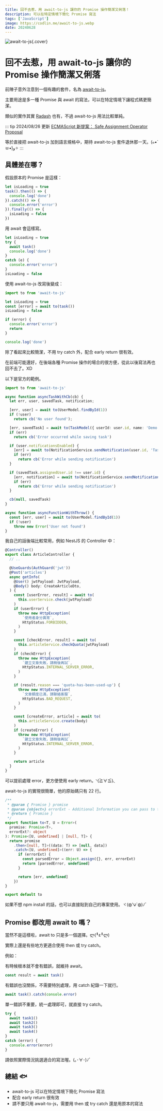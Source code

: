 ```yaml
---
title: 回不去惹，用 await-to-js 讓你的 Promise 操作簡潔又俐落！
description: 可以在特定情境下簡化 Promise 寫法
tags: ['JavaScript']
image: https://codlin.me/await-to-js.webp
date: 20240628
---
```


![await-to-js](/await-to-js.webp){.cover}

# 回不去惹，用 await-to-js 讓你的 Promise 操作簡潔又俐落

前陣子意外注意到一個有趣的套件，名為 [await-to-js](https://www.npmjs.com/package/await-to-js)。

主要用途是多一種 Promise 與 await 的寫法，可以在特定情境下讓程式碼更簡潔。

類似的實作其實 [Radash](https://radash-docs.vercel.app/docs/async/tryit) 也有，不過 await-to-js 用法比較單純。

::: tip 2024/08/26 更新
[ECMAScript 新提案： Safe Assignment Operator Proposal](https://dev.to/dharamgfx/bye-bye-try-catch-blocks-meet-javascripts-safe-assignment-operator-proposal-1j7?ref=dailydev)

等於直接把 await-to-js 加到語言規格中，期待 await-to-js 套件退休那一天。(๑•̀ㅂ•́)و✧
:::

## 具體差在哪？

假設原本的 Promise 是這樣：

```ts
let isLoading = true
task().then(() => {
  console.log('done')
}).catch(() => {
  console.error('error')
}).finally(() => {
  isLoading = false
})
```

用 await 會這樣寫。

```ts
let isLoading = true
try {
  await task()
  console.log('done')
}
catch (e) {
  console.error('error')
}
isLoading = false
```

使用 await-to-js 改寫後變成：

```ts
import to from 'await-to-js'

let isLoading = true
const [error] = await to(task())
isLoading = false

if (error) {
  console.error('error')
  return
}

console.log('done')
```

除了看起來比較簡潔，不用 try catch 外，配合 early return 很有效。

在前端可能還好，在後端各種 Promise 操作的場合的很方便，從此以後寫法再也回不去了。XD

以下是官方的範例。

```ts
import to from 'await-to-js'

async function asyncTaskWithCb(cb) {
  let err, user, savedTask, notification;

  [err, user] = await to(UserModel.findById(1))
  if (!user)
    return cb('No user found');

  [err, savedTask] = await to(TaskModel({ userId: user.id, name: 'Demo Task' }))
  if (err)
    return cb('Error occurred while saving task')

  if (user.notificationsEnabled) {
    [err] = await to(NotificationService.sendNotification(user.id, 'Task Created'))
    if (err)
      return cb('Error while sending notification')
  }

  if (savedTask.assignedUser.id !== user.id) {
    [err, notification] = await to(NotificationService.sendNotification(savedTask.assignedUser.id, 'Task was created for you'))
    if (err)
      return cb('Error while sending notification')
  }

  cb(null, savedTask)
}

async function asyncFunctionWithThrow() {
  const [err, user] = await to(UserModel.findById(1))
  if (!user)
    throw new Error('User not found')
}
```

我自己的話後端比較常用，例如 NestJS 的 Controller 中：

```ts
@Controller()
export class ArticleController {
  // ..

  @UseGuards(AuthGuard('jwt'))
  @Post('articles')
  async getInfo(
    @User() jwtPayload: JwtPayload,
    @Body() body: CreateArticleDto,
  ) {
    const [userError, result] = await to(
      this.userService.check(jwtPayload)
    )
    if (userError) {
      throw new HttpException(
        `使用者身分異常`,
        HttpStatus.FORBIDDEN,
      )
    }

    const [checkError, result] = await to(
      this.articleService.checkQuota(jwtPayload)
    )
    if (checkError) {
      throw new HttpException(
        `建立文章失敗，請稍後再試`,
        HttpStatus.INTERNAL_SERVER_ERROR,
      )
    }

    if (result.reason === 'quota-has-been-used-up') {
      throw new HttpException(
        `文章額度已滿，請聯絡客服`,
        HttpStatus.BAD_REQUEST,
      )
    }

    const [createError, article] = await to(
      this.articleService.create(body)
    )
    if (createError) {
      throw new HttpException(
        `建立文章失敗，請稍後再試`,
        HttpStatus.INTERNAL_SERVER_ERROR,
      )
    }

    return article
  }
}
```

可以提前處理 error，更方便使用 early return。◝(≧∀≦)◟

await-to-js 的實現很簡單，他的原始碼只有 22 行。

```ts
/**
 * @param { Promise } promise
 * @param {object=} errorExt - Additional Information you can pass to the err object
 * @return { Promise }
 */
export function to<T, U = Error>(
  promise: Promise<T>,
  errorExt?: object
): Promise<[U, undefined] | [null, T]> {
  return promise
    .then<[null, T]>((data: T) => [null, data])
    .catch<[U, undefined]>((err: U) => {
      if (errorExt) {
        const parsedError = Object.assign({}, err, errorExt)
        return [parsedError, undefined]
      }

      return [err, undefined]
    })
}

export default to
```

如果不想 npm install 的話，也可以直接貼到自己的專案使用。ヾ(◍'౪`◍)ﾉﾞ

## Promise 都改用 await to 嗎？

當然不是這樣啦，await to 只是多一個選擇。ლ(╹ε╹ლ)

實際上還是有些地方更適合使用 then 或 try catch。

例如：

有時候根本就不會有錯誤，就維持 await。

```ts
const result = await task()
```

有錯誤也沒關係，不需要特別處理，用 catch 紀錄一下就行。

```ts
await task().catch(console.error)
```

單一錯誤不重要，統一處理即可，就直接 try catch。

```ts
try {
  await task1()
  await task2()
  await task3()
  await task4()
}
catch (error) {
  console.error(error)
}
```

請依照實際情況挑選適合的寫法喔。(｡･∀･)ﾉﾞ

## 總結 🐟

- await-to-js 可以在特定情境下簡化 Promise 寫法
- 配合 early return 很有效
- 請不要只用 await-to-js，需要用 then 或 try catch 還是用原本的寫法
